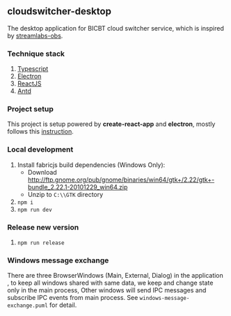 ## cloudswitcher-desktop
The desktop application for BICBT cloud switcher service,
which is inspired by [streamlabs-obs](https://github.com/stream-labs/streamlabs-obs).

### Technique stack
1. [Typescript](https://www.typescriptlang.org/)
1. [Electron](https://www.electronjs.org/)
1. [ReactJS](https://reactjs.org/)
1. [Antd](https://ant.design/)

### Project setup
This project is setup powered by **create-react-app** and **electron**, 
mostly follows this [instruction](https://www.codementor.io/@randyfindley/how-to-build-an-electron-app-using-create-react-app-and-electron-builder-ss1k0sfer).

### Local development
1. Install fabricjs build dependencies (Windows Only):
   - Download http://ftp.gnome.org/pub/gnome/binaries/win64/gtk+/2.22/gtk+-bundle_2.22.1-20101229_win64.zip
   - Unzip to `C:\\GTK` directory
1. `npm i`
1. `npm run dev`

### Release new version
1. `npm run release`

### Windows message exchange
There are three BrowserWindows (Main, External, Dialog) in the application , to keep all windows shared with same data,
we keep and change state only in the main process, Other windows will send IPC messages and subscribe IPC events from main process.
See `windows-message-exchange.puml` for detail.


